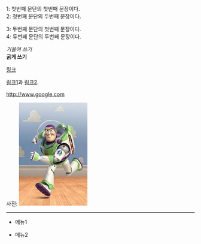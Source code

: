 <p>
1: 첫번째 문단의 첫번째 문장이다.<br>
2: 첫번째 문단의 두번째 문장이다.
</p>
<p>
3: 두번째 문단의 첫번째 문장이다.<br>
4: 두번째 문단의 두번째 문장이다.
</p>

*기울여 쓰기* 
<br>
**굵게 쓰기**

[링크](https://google.com "")

[링크1][1]과 [링크2][2].

[1]: http://www.naver.com "네이버"
[2]: http://www.s.hallym.ac.kr "한림대스마트 캠퍼스"

<http://www.google.com>

사진: ![](https://github.com/imseunghyun/opensw_test/blob/master/image/buzz.jpg?raw=true "buzz")
<hr>

- 메뉴1

- 메뉴2

